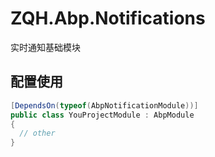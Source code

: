 # ZQH.Abp.Notifications

实时通知基础模块


## 配置使用

```csharp
[DependsOn(typeof(AbpNotificationModule))]
public class YouProjectModule : AbpModule
{
  // other
}

